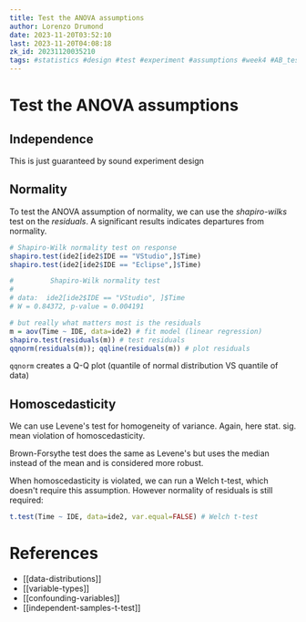 ```yaml
---
title: Test the ANOVA assumptions
author: Lorenzo Drumond
date: 2023-11-20T03:52:10
last: 2023-11-20T04:08:18
zk_id: 20231120035210
tags: #statistics #design #test #experiment #assumptions #week4 #AB_test #anova #normality #coursera #theory #shapiro #rlang #control #designing_running_and_analyzing_experiments
---
```



# Test the ANOVA assumptions
## Independence
This is just guaranteed by sound experiment design
## Normality
To test the ANOVA assumption of normality, we can use the _shapiro-wilks_ test on the _residuals_. A significant results indicates departures from normality.

```R
# Shapiro-Wilk normality test on response
shapiro.test(ide2[ide2$IDE == "VStudio",]$Time)
shapiro.test(ide2[ide2$IDE == "Eclipse",]$Time)

#         Shapiro-Wilk normality test
#
# data:  ide2[ide2$IDE == "VStudio", ]$Time
# W = 0.84372, p-value = 0.004191

# but really what matters most is the residuals
m = aov(Time ~ IDE, data=ide2) # fit model (linear regression)
shapiro.test(residuals(m)) # test residuals
qqnorm(residuals(m)); qqline(residuals(m)) # plot residuals
```

`qqnorm` creates a Q-Q plot (quantile of normal distribution VS quantile of data)

## Homoscedasticity
We can use Levene's test for homogeneity of variance. Again, here stat. sig. mean violation of homoscedasticity.

Brown-Forsythe test does the same as Levene's but uses the median instead of the mean and is considered more robust.


When homoscedasticity is violated, we can run a Welch t-test, which doesn't require this assumption. However normality of residuals is still required:
```R
t.test(Time ~ IDE, data=ide2, var.equal=FALSE) # Welch t-test
```

# References
- [[data-distributions]]
- [[variable-types]]
- [[confounding-variables]]
- [[independent-samples-t-test]]
